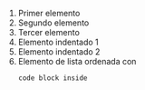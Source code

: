 1. Primer elemento
1. Segundo elemento
1. Tercer elemento
1. Elemento indentado 1
1. Elemento indentado 2
1. Elemento de lista ordenada con
   ```
   code block inside
   ```
